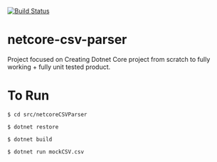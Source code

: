 [![Build Status](https://travis-ci.org/shawnkoon/netcore-csv-parser.svg?branch=master)](https://travis-ci.org/shawnkoon/netcore-csv-parser)
# netcore-csv-parser
Project focused on Creating Dotnet Core project from scratch to fully working + fully unit tested product.


# To Run

`$ cd src/netcoreCSVParser`

`$ dotnet restore`

`$ dotnet build`

`$ dotnet run mockCSV.csv`
